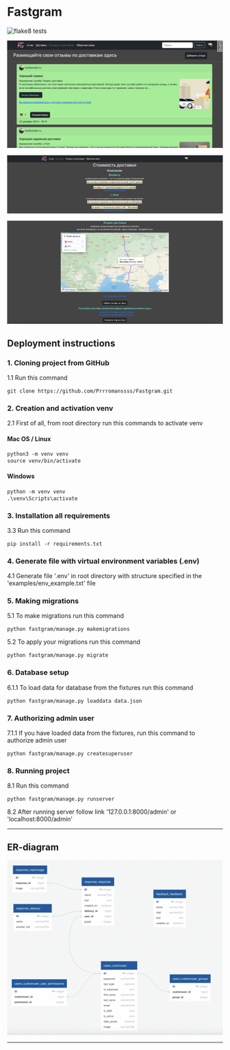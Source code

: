 # Fastgram

![flake8 tests](https://github.com/Prrromanssss/Fastgram/actions/workflows/flake8-linter.yml/badge.svg)

![Image of the responses](https://github.com/Prrromanssss/Fastgram/raw/main/media-for-README/responses.png)

![Image of the analyzed delivery 1](https://github.com/Prrromanssss/Fastgram/raw/main/media-for-README/delivery-1.png)

![Image of the analyzed delivery 2](https://github.com/Prrromanssss/Fastgram/raw/main/media-for-README/delivery-2.png)

## Deployment instructions


### 1. Cloning project from GitHub

1.1 Run this command
```commandline
git clone https://github.com/Prrromanssss/Fastgram.git
```

### 2. Creation and activation venv

2.1 First of all, from root directory run this commands to activate venv
#### Mac OS / Linux
```commandline
python3 -m venv venv
source venv/bin/activate
```
#### Windows
```commandline
python -m venv venv
.\venv\Scripts\activate
```

### 3. Installation all requirements

3.3 Run this command 
```commandline
pip install -r requirements.txt
```

### 4. Generate file with virtual environment variables (.env)

4.1 Generate file '.env' in root directory with structure specified in the 'examples/env_example.txt' file

### 5. Making migrations

5.1 To make migrations run this command

```commandline
python fastgram/manage.py makemigrations
```
5.2 To apply your migrations run this command
```commandline
python fastgram/manage.py migrate
```

### 6. Database setup

6.1.1 To load data for database from the fixtures run this command
```commandline
python fastgram/manage.py loaddata data.json
```

### 7. Authorizing admin user

7.1.1 If you have loaded data from the fixtures, run this command to authorize admin user
```commandline
python fastgram/manage.py createsuperuser
```

### 8. Running project

8.1 Run this command
```commandline
python fastgram/manage.py runserver
```
8.2 After running server follow link
'127.0.0.1:8000/admin' or 'localhost:8000/admin'


***

## ER-diagram
![Image of the ER-diagram](https://github.com/Prrromanssss/Fastgram/raw/main/media-for-README/ER-diagram.png)
***
